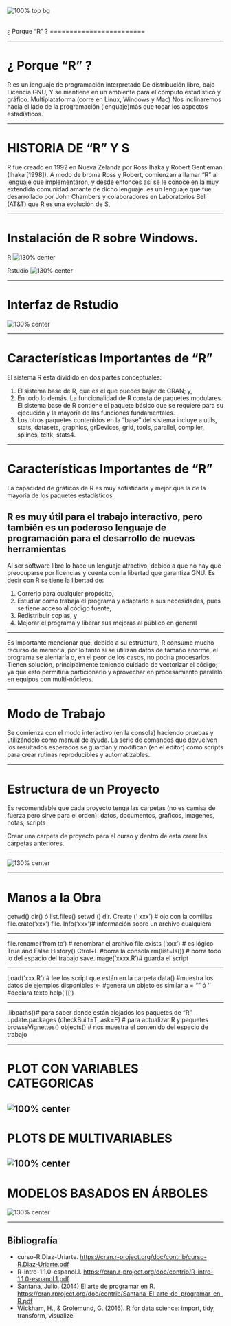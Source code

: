 ﻿<!-- $theme: default -->
<!-- footer: Taller GEE - MapBiomas - EEA Salta. Noviembre 2017 -->
<!-- page_number: true -->
![100% top bg](../image/logo.jpg)

<br>
¿ Porque “R” ?
========================

---
¿ Porque “R” ?
========================
R es un lenguaje de programación interpretado
De distribución libre, bajo Licencia GNU,
Y se mantiene en un ambiente para el cómputo estadístico y gráfico.
Multiplataforma (corre en Linux, Windows y Mac)
Nos inclinaremos hacia el lado de la programación (lenguaje)más que tocar los aspectos estadísticos.

---
# HISTORIA DE “R” Y  S
R fue creado en 1992 en Nueva Zelanda por Ross Ihaka y Robert Gentleman (Ihaka [1998]).
A modo de broma Ross y Robert, comienzan a llamar “R” al lenguaje que implementaron, y desde entonces así se le conoce en la muy extendida comunidad amante de dicho lenguaje.
es un lenguaje que fue desarrollado por John Chambers y colaboradores
en Laboratorios Bell (AT&T)
que R es una evolución de S,

---

# Instalación de R sobre Windows.
R
![130% center](../image/R.png)

Rstudio
![130% center](../image/Rstudio.png)

---

# Interfaz de Rstudio

![130% center](../image/interfaz.png)

---
# Características Importantes de “R”
El sistema R esta dividido en dos partes conceptuales: 
1) El sistema base de R, que es el que puedes bajar de 	CRAN; y, 
2) En todo lo demás. La funcionalidad de R consta de paquetes modulares. El sistema base de R contiene 	el paquete básico que se requiere para su ejecución y la mayoría de las funciones fundamentales. 
3) Los otros paquetes contenidos en 	la “base” del sistema incluye a utils, stats, datasets, graphics, grDevices, grid, tools, parallel, compiler, splines, tcltk, stats4.
---

# Características Importantes de “R”

La capacidad de gráficos de R es muy sofisticada y mejor que la de la mayoría de los paquetes estadísticos

R es muy útil para el trabajo interactivo, pero también es un poderoso lenguaje de programación para el desarrollo de nuevas herramientas
---
Al ser software libre lo hace un lenguaje atractivo, debido a que no hay que preocuparse por licencias y cuenta con la libertad que garantiza GNU. Es decir con R se tiene la libertad de: 
1) 	Correrlo para cualquier propósito, 
2) 	Estudiar como trabaja el programa y adaptarlo a sus necesidades, pues se tiene acceso al código fuente, 
3) 	Redistribuir copias, y 
4) 	Mejorar el programa y liberar sus mejoras al público en general

---
Es importante mencionar que, debido a su estructura, R consume mucho recurso de memoria, por lo tanto si se utilizan datos de tamaño enorme, el programa se alentaría o, en el peor de los casos, no podría procesarlos.
Tienen solución, principalmente teniendo cuidado de vectorizar el código; ya que esto permitiría particionarlo y aprovechar en procesamiento paralelo en equipos con multi-núcleos.

---
# Modo de Trabajo
Se comienza con el modo interactivo (en la consola) haciendo pruebas y utilizándolo como manual de ayuda.
La serie de comandos que devuelven los resultados esperados se guardan y modifican (en el editor) como scripts para crear rutinas reproducibles y automatizables.


---

# Estructura de un Proyecto

Es recomendable que cada proyecto tenga las carpetas (no es camisa de fuerza pero sirve para el orden):
datos, documentos, graficos, imagenes, notas, scripts

Crear una carpeta de proyecto para el curso y dentro de esta crear las carpetas anteriores.

--- 
![130% center](../image/estructura.png)
 
 ---

# Manos a la Obra

getwd()
dir() ó list.files()
setwd ()
dir. Create (‘ xxx’) # ojo con la comillas
file.crate(‘xxx’)
file. Info(‘xxx’)# información sobre un archivo cualquiera

--- 

file.rename(‘from to’) # renombrar el archivo
file.exists (‘xxx’) # es lógico True and False
History()
Ctrol+L #borra la consola
rm(list=ls()) # borra todo lo del espacio del trabajo 
save.image(‘xxxx.R’)# guarda el script 

---
Load(‘xxx.R’) # lee los script que están en la carpeta
data() #muestra los datos de ejemplos disponibles
<- #genera un objeto es similar a =
“” ó ‘’ #declara texto
help(‘[[‘)

---
.libpaths()# para saber donde están alojados los paquetes de “R”
update.packages (checkBuilt=T, ask=F) # para actualizar R y paquetes
browseVignettes()
objects() # nos muestra el contenido del espacio de trabajo 

---

# PLOT CON VARIABLES CATEGORICAS

![100% center](../image/vigotes.png)
---
# PLOTS DE MULTIVARIABLES

![100% center](../image/multivariable.png)
---
# MODELOS BASADOS EN ÁRBOLES

![130% center](../image/arboles.png)

---

## Bibliografía
-	curso-R.Diaz-Uriarte. https://cran.r-project.org/doc/contrib/curso-R.Diaz-Uriarte.pdf
-	R-intro-1.1.0-espanol.1. https://cran.r-project.org/doc/contrib/R-intro-1.1.0-espanol.1.pdf
-	Santana, Julio. (2014) El arte de programar en R. https://cran.rproject.org/doc/contrib/Santana_El_arte_de_programar_en_R.pdf
-	Wickham, H., & Grolemund, G. (2016). R for data science: import, tidy, transform, visualize

